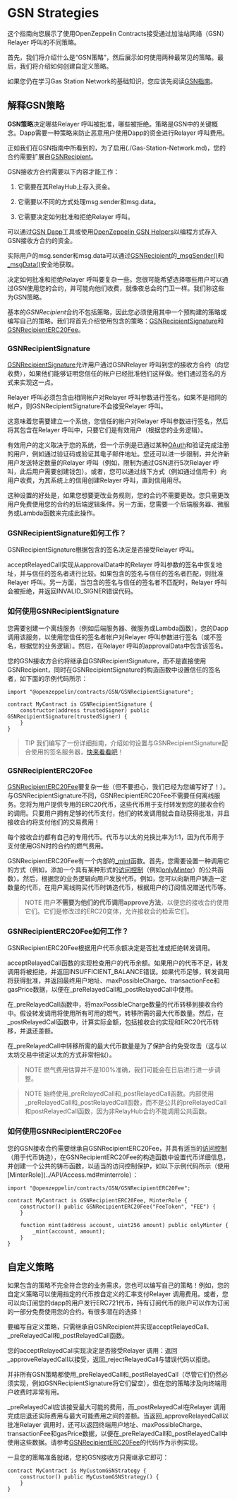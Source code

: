 # GSN Strategies
这个指南向您展示了使用OpenZeppelin Contracts接受通过加油站网络（GSN）Relayer 呼叫的不同策略。

首先，我们将介绍什么是“GSN策略”，然后展示如何使用两种最常见的策略。最后，我们将介绍如何创建自定义策略。

如果您仍在学习Gas Station Network的基础知识，您应该先阅读[GSN指南](./Gas-Station-Network.md)。

## 解释GSN策略
**GSN策略**决定哪些Relayer 呼叫被批准，哪些被拒绝。策略是GSN中的关键概念。Dapp需要一种策略来防止恶意用户使用Dapp的资金进行Relayer 呼叫费用。

正如我们在GSN指南中所看到的，为了启用(./Gas-Station-Network.md)，您的合约需要扩展自[GSNRecipient](../API/GSN.md#gsnrecipient)。

GSN接收方合约需要以下内容才能工作：

1. 它需要在其RelayHub上存入资金。

2. 它需要以不同的方式处理msg.sender和msg.data。

3. 它需要决定如何批准和拒绝Relayer 呼叫。

可以通过[GSN Dapp](https://gsn.openzeppelin.com/recipients)工具或使用[OpenZeppelin GSN Helpers](https://docs.openzeppelin.com/gsn-helpers/0.2/api#javascript_interface)以编程方式存入GSN接收方合约的资金。

实际用户的msg.sender和msg.data可以通过[GSNRecipient](../API/GSN.md#gsnrecipient)的[_msgSender()](../API/GSN.md#_msgsender-→-address-payable)和[_msgData()](../API/GSN.md#_msgdata-→-bytes)安全地获取。

决定如何批准和拒绝Relayer 呼叫要复杂一些。您很可能希望选择哪些用户可以通过GSN使用您的合约，并可能向他们收费，就像夜总会的门卫一样。我们称这些为GSN策略。

基本的*GSNRecipient*合约不包括策略，因此您必须使用其中一个预构建的策略或编写自己的策略。我们将首先介绍使用包含的策略：[GSNRecipientSignature](../API/GSN.md#gsnrecipientsignature)和[GSNRecipientERC20Fee](../API/GSN.md#gsnrecipienterc20fee)。

### GSNRecipientSignature
[GSNRecipientSignature](../API/GSN.md#gsnrecipientsignature)允许用户通过GSNRelayer 呼叫到您的接收方合约（向您收费），如果他们能够证明您信任的帐户已经批准他们这样做。他们通过签名的方式来实现这一点。

Relayer 呼叫必须包含由相同帐户对Relayer 呼叫参数进行签名。如果不是相同的帐户，则GSNRecipientSignature不会接受Relayer 呼叫。

这意味着您需要建立一个系统，您信任的帐户对Relayer 呼叫参数进行签名，然后将其包含在Relayer 呼叫中，只要它们是有效用户（根据您的业务逻辑）。

有效用户的定义取决于您的系统，但一个示例是已通过某种[OAuth](https://en.wikipedia.org/wiki/OAuth)和验证完成注册的用户，例如通过验证码或验证其电子邮件地址。您还可以进一步限制，并允许新用户发送特定数量的Relayer 呼叫（例如，限制为通过GSN进行5次Relayer 呼叫，此后用户需要创建钱包）。或者，您可以通过线下方式（例如通过信用卡）向用户收费，为其系统上的信用创建Relayer 呼叫，直到信用用尽。

这种设置的好处是，如果您想要更改业务规则，您的合约不需要更改。您只需更改用户免费使用您的合约的后端逻辑条件。另一方面，您需要一个后端服务器、微服务或Lambda函数来完成此操作。

### GSNRecipientSignature如何工作？
GSNRecipientSignature根据包含的签名决定是否接受Relayer 呼叫。

acceptRelayedCall实现从approvalData中的Relayer 呼叫参数的签名中恢复地址，并与信任的签名者进行比较。如果包含的签名与信任的签名者匹配，则批准Relayer 呼叫。另一方面，当包含的签名与信任的签名者不匹配时，Relayer 呼叫会被拒绝，并返回INVALID_SIGNER错误代码。

### 如何使用GSNRecipientSignature
您需要创建一个离线服务（例如后端服务器、微服务或Lambda函数），您的Dapp调用该服务，以使用您信任的签名者帐户对Relayer 呼叫参数进行签名（或不签名，根据您的业务逻辑）。然后，在Relayer 呼叫的approvalData中包含该签名。

您的GSN接收方合约将继承自GSNRecipientSignature，而不是直接使用GSNRecipient，同时在GSNRecipientSignature的构造函数中设置信任的签名者，如下面的示例代码所示：

```
import "@openzeppelin/contracts/GSN/GSNRecipientSignature";

contract MyContract is GSNRecipientSignature {
    constructor(address trustedSigner) public GSNRecipientSignature(trustedSigner) {
    }
}
```

> TIP
我们编写了一份详细指南，介绍如何设置与GSNRecipientSignature配合使用的签名服务器，[快来看看吧](https://forum.openzeppelin.com/t/advanced-gsn-gsnrecipientsignature-sol/1414)！

### GSNRecipientERC20Fee
[GSNRecipientERC20Fee](../API/GSN.md#gsnrecipienterc20fee)要复杂一些（但不要担心，我们已经为您编写好了！）。与GSNRecipientSignature不同，GSNRecipientERC20Fee不需要任何离线服务。您将为用户提供专用的ERC20代币，这些代币用于支付转发到您的接收合约的调用。只要用户拥有足够的代币支付，他们的转发调用就会自动获得批准，并且接收合约将支付他们的交易费用！

每个接收合约都有自己的专用代币。代币与以太的兑换比率为1:1，因为代币用于支付使用GSN时的合约的燃气费用。

GSNRecipientERC20Fee有一个内部的[_mint](../API/GSN.md#_mintaddress-account-uint256-amount)函数。首先，您需要设置一种调用它的方式（例如，添加一个具有某种形式的[访问控制](../Access-Control.md)（例如[onlyMinter](../API/Access.md#onlyminter)）的公共函数）。然后，根据您的业务逻辑向用户发放代币。例如，您可以向新用户铸造一定数量的代币，在用户离线购买代币时铸造代币，根据用户的订阅情况赠送代币等。

> NOTE
用户**不需要为他们的代币调用approve方法**，以便您的接收合约使用它们。它们是修改过的ERC20变体，允许接收合约检索它们。

### GSNRecipientERC20Fee如何工作？
GSNRecipientERC20Fee根据用户代币余额决定是否批准或拒绝转发调用。

acceptRelayedCall函数的实现检查用户的代币余额。如果用户的代币不足，转发调用将被拒绝，并返回INSUFFICIENT_BALANCE错误。如果代币足够，转发调用将获得批准，并返回最终用户地址、maxPossibleCharge、transactionFee和gasPrice数据，以便在_preRelayedCall和_postRelayedCall中使用。

在_preRelayedCall函数中，将maxPossibleCharge数量的代币转移到接收合约中。假设转发调用将使用所有可用的燃气，转移所需的最大代币数量。然后，在_postRelayedCall函数中，计算实际金额，包括接收合约实现和ERC20代币转移，并退还差额。

在_preRelayedCall中转移所需的最大代币数量是为了保护合约免受攻击（这与以太坊交易中锁定以太的方式非常相似）。

> NOTE
燃气费用估算并不是100%准确，我们可能会在日后进行进一步调整。

> NOTE
始终使用_preRelayedCall和_postRelayedCall函数。内部使用_preRelayedCall和_postRelayedCall函数，而不是公共的preRelayedCall和postRelayedCall函数，因为非RelayHub合约不能调用公共函数。

### 如何使用GSNRecipientERC20Fee
您的GSN接收合约需要继承自GSNRecipientERC20Fee，并具有适当的[访问控制](../Access-Control.md)（用于代币铸造），在GSNRecipientERC20Fee的构造函数中设置代币详细信息，并创建一个公共的铸币函数，以适当的访问控制保护，如以下示例代码所示（使用[MinterRole](../API/Access.md#minterrole）：
```
import "@openzeppelin/contracts/GSN/GSNRecipientERC20Fee";

contract MyContract is GSNRecipientERC20Fee, MinterRole {
    constructor() public GSNRecipientERC20Fee("FeeToken", "FEE") {
    }

    function mint(address account, uint256 amount) public onlyMinter {
        _mint(account, amount);
    }
}
```

## 自定义策略
如果包含的策略不完全符合您的业务需求，您也可以编写自己的策略！例如，您的自定义策略可以使用指定的代币按自定义的汇率支付Relayer 调用费用。或者，您可以向订阅您的dapp的用户发行ERC721代币，持有订阅代币的账户可以作为订阅的一部分免费使用您的合约。有很多潜在的选择！

要编写自定义策略，只需继承自GSNRecipient并实现acceptRelayedCall、_preRelayedCall和_postRelayedCall函数。

您的acceptRelayedCall实现决定是否接受Relayer 调用：返回_approveRelayedCall以接受，返回_rejectRelayedCall与错误代码以拒绝。

并非所有GSN策略都使用_preRelayedCall和_postRelayedCall（尽管它们仍然必须实现，例如GSNRecipientSignature将它们留空），但在您的策略涉及向终端用户收费时非常有用。

_preRelayedCall应该接受最大可能的费用，而_postRelayedCall在Relayer 调用完成后退还实际费用与最大可能费用之间的差额。当返回_approveRelayedCall以批准Relayer 调用时，还可以返回终端用户地址、maxPossibleCharge、transactionFee和gasPrice数据，以便在_preRelayedCall和_postRelayedCall中使用这些数据。请参考[GSNRecipientERC20Fee](https://github.com/OpenZeppelin/openzeppelin-contracts/blob/v2.4.0/contracts/GSN/GSNRecipientERC20Fee.sol)的代码作为示例实现。

一旦您的策略准备就绪，您的GSN接收方只需继承它即可：
```
contract MyContract is MyCustomGSNStrategy {
    constructor() public MyCustomGSNStrategy() {
    }
}
```